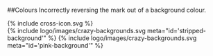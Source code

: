 <section id="logo-page-colours-incorrect">
</section>

##Colours
Incorrectly reversing the mark out of a background colour.

<div class="red-cross-spacing">
{% include cross-icon.svg %}
</div>

<div>
{% include logo/images/crazy-backgrounds.svg meta="id='stripped-background'" %}
{% include logo/images/crazy-backgrounds.svg meta="id='pink-background'" %}
</div>